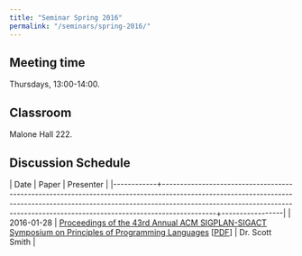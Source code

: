 ```yaml
---
title: "Seminar Spring 2016"
permalink: "/seminars/spring-2016/"
---
```


Meeting time
------------

Thursdays, 13:00-14:00.

Classroom
---------

Malone Hall 222.

Discussion Schedule
-------------------

|       Date | Paper                                                                                                                                                                                                                                                   | Presenter       |
|------------+---------------------------------------------------------------------------------------------------------------------------------------------------------------------------------------------------------------------------------------------------------+-----------------|
| 2016-01-28 | [Proceedings of the 43rd Annual ACM SIGPLAN-SIGACT Symposium on Principles of Programming Languages](http://dl.acm.org/citation.cfm?id=2837614) [[PDF](http://dl.acm.org/ft_gateway.cfm?id=2837614&ftid=1660759&dwn=1&CFID=579668598&CFTOKEN=45757875)] | Dr. Scott Smith |
